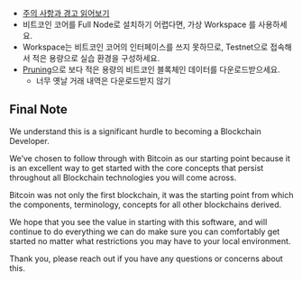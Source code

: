 - [주의 사항과 경고 읽어보기](https://bitcoin.org/ko/)
- 비트코인 코어를 Full Node로 설치하기 어렵다면, 가상 Workspace 를 사용하세요.
- Workspace는 비트코인 코어의 인터페이스를 쓰지 못하므로, Testnet으로 접속해서 적은 용량으로 실습 환경을 구성하세요.
- [Pruning](https://coinguides.org/bitcoin-blockchain-pruning/)으로 보다 적은 용량의 비트코인 블록체인 데이터를 다운로드받으세요.
  - 너무 옛날 거래 내역은 다운로드받지 않기

## Final Note

We understand this is a significant hurdle to becoming a Blockchain Developer.

We’ve chosen to follow through with Bitcoin as our starting point because it is an excellent way to get started with the core concepts that persist throughout all Blockchain technologies you will come across.

Bitcoin was not only the first blockchain, it was the starting point from which the components, terminology, concepts for all other blockchains derived.

We hope that you see the value in starting with this software, and will continue to do everything we can do make sure you can comfortably get started no matter what restrictions you may have to your local environment.

Thank you, please reach out if you have any questions or concerns about this.
